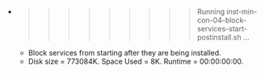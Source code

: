 * >>>>>>>>> Running inst-min-con-04-block-services-start-postinstall.sh ...
  * Block services from starting after they are being installed.
  * Disk size = 773084K. Space Used = 8K. Runtime = 00:00:00:00.
